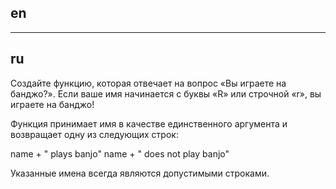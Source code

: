 ## en

---

## ru

Создайте функцию, которая отвечает на вопрос «Вы играете на банджо?».
Если ваше имя начинается с буквы «R» или строчной «r», вы играете на банджо!

Функция принимает имя в качестве единственного аргумента и возвращает одну из следующих строк:

name + " plays banjo"
name + " does not play banjo"

Указанные имена всегда являются допустимыми строками.
